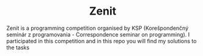 <h1 align="center">
    Zenit
</h1>

Zenit is a programming competition organised by KSP (Korešpondenčný seminár z programovania - Correspondence seminar on programming). I participated in this competition and in this repo you will find my solutions to the tasks
